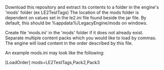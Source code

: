 Download this repository and extract its contents to a folder in the engine's 'mods' folder (ex LE2TestTags)
The location of the mods folder is dependent on values set in the le2.ini file found beside the jar file.
By default, this should be %appdata%/LegacyEngine/mods on windows.

Create file 'mods.ini' in the 'mods' folder if it does not already exist.
Separate multiple content packs which you would like to load by commas.
The engine will load content in the order described by this file.

An example mods.ini may look like the following:

[LoadOrder]
mods=LE2TestTags,Pack2,Pack3
